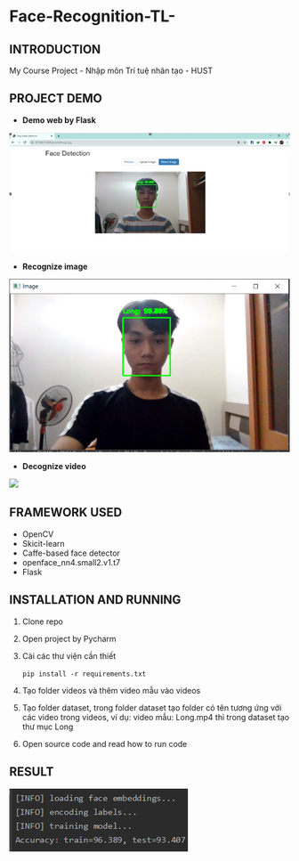 # Face-Recognition-TL-

## INTRODUCTION ##
My Course Project - Nhập môn Trí tuệ nhân tạo - HUST
## PROJECT DEMO ##
- **Demo web by Flask**
<img src="Readme_images/demo_web.jpg">

- **Recognize image**
<img src="Readme_images/recog_image.png">

- **Decognize video**
<img src="Readme_images/demo.gif">

## FRAMEWORK USED ##
- OpenCV
- Skicit-learn
- Caffe-based face detector
- openface_nn4.small2.v1.t7
- Flask

## INSTALLATION AND RUNNING ##
1. Clone repo
2. Open project by Pycharm
3. Cài các thư viện cần thiết

    `pip install -r requirements.txt`
 
4. Tạo folder videos và thêm video mẫu vào videos
5. Tạo folder dataset, trong folder dataset tạo folder có tên tương ứng với các video trong videos, ví dụ: video mẫu: Long.mp4 thì trong dataset tạo thư mục Long 
4. Open source code and read how to run code

## RESULT ##
<img src="Readme_images/accuracy.png">




